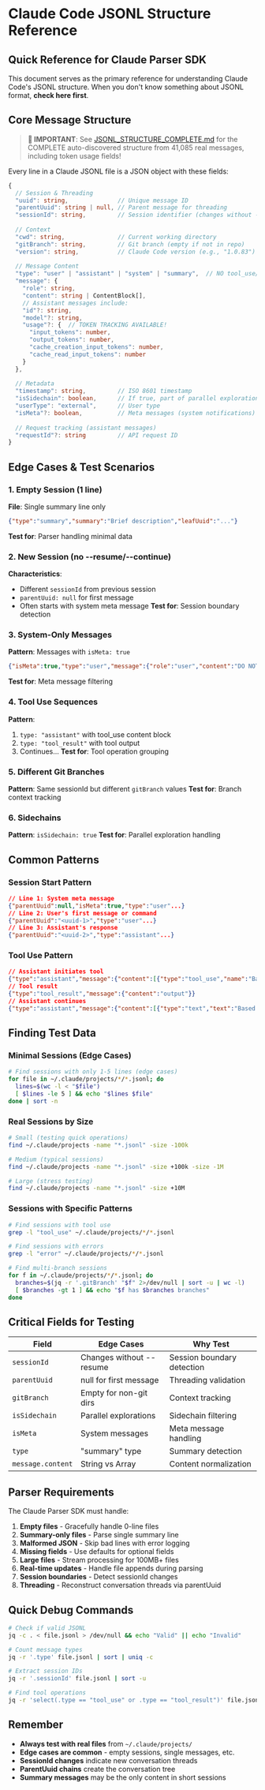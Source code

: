 # Claude Code JSONL Structure Reference

## Quick Reference for Claude Parser SDK

This document serves as the primary reference for understanding Claude Code's JSONL structure.
When you don't know something about JSONL format, **check here first**.

## Core Message Structure

> **🔴 IMPORTANT**: See [JSONL_STRUCTURE_COMPLETE.md](./JSONL_STRUCTURE_COMPLETE.md) for the COMPLETE auto-discovered structure from 41,085 real messages, including token usage fields!

Every line in a Claude JSONL file is a JSON object with these fields:

```typescript
{
  // Session & Threading
  "uuid": string,              // Unique message ID
  "parentUuid": string | null, // Parent message for threading
  "sessionId": string,         // Session identifier (changes without --resume/--continue)
  
  // Context
  "cwd": string,               // Current working directory
  "gitBranch": string,         // Git branch (empty if not in repo)
  "version": string,           // Claude Code version (e.g., "1.0.83")
  
  // Message Content
  "type": "user" | "assistant" | "system" | "summary",  // NO tool_use/tool_result here!
  "message": {
    "role": string,
    "content": string | ContentBlock[],
    // Assistant messages include:
    "id"?: string,
    "model"?: string,
    "usage"?: {  // TOKEN TRACKING AVAILABLE!
      "input_tokens": number,
      "output_tokens": number,
      "cache_creation_input_tokens": number,
      "cache_read_input_tokens": number
    }
  },
  
  // Metadata
  "timestamp": string,         // ISO 8601 timestamp
  "isSidechain": boolean,      // If true, part of parallel exploration
  "userType": "external",      // User type
  "isMeta"?: boolean,          // Meta messages (system notifications)
  
  // Request tracking (assistant messages)
  "requestId"?: string         // API request ID
}
```

## Edge Cases & Test Scenarios

### 1. Empty Session (1 line)
**File**: Single summary line only
```json
{"type":"summary","summary":"Brief description","leafUuid":"..."}
```
**Test for**: Parser handling minimal data

### 2. New Session (no --resume/--continue)
**Characteristics**:
- Different `sessionId` from previous session
- `parentUuid: null` for first message
- Often starts with system meta message
**Test for**: Session boundary detection

### 3. System-Only Messages
**Pattern**: Messages with `isMeta: true`
```json
{"isMeta":true,"type":"user","message":{"role":"user","content":"DO NOT respond..."}}
```
**Test for**: Meta message filtering

### 4. Tool Use Sequences
**Pattern**: 
1. `type: "assistant"` with tool_use content block
2. `type: "tool_result"` with tool output
3. Continues...
**Test for**: Tool operation grouping

### 5. Different Git Branches
**Pattern**: Same sessionId but different `gitBranch` values
**Test for**: Branch context tracking

### 6. Sidechains
**Pattern**: `isSidechain: true`
**Test for**: Parallel exploration handling

## Common Patterns

### Session Start Pattern
```json
// Line 1: System meta message
{"parentUuid":null,"isMeta":true,"type":"user"...}
// Line 2: User's first message or command
{"parentUuid":"<uuid-1>","type":"user"...}
// Line 3: Assistant's response
{"parentUuid":"<uuid-2>","type":"assistant"...}
```

### Tool Use Pattern
```json
// Assistant initiates tool
{"type":"assistant","message":{"content":[{"type":"tool_use","name":"Bash"...}]}}
// Tool result
{"type":"tool_result","message":{"content":"output"}}
// Assistant continues
{"type":"assistant","message":{"content":[{"type":"text","text":"Based on..."}]}}
```

## Finding Test Data

### Minimal Sessions (Edge Cases)
```bash
# Find sessions with only 1-5 lines (edge cases)
for file in ~/.claude/projects/*/*.jsonl; do 
  lines=$(wc -l < "$file")
  [ $lines -le 5 ] && echo "$lines $file"
done | sort -n
```

### Real Sessions by Size
```bash
# Small (testing quick operations)
find ~/.claude/projects -name "*.jsonl" -size -100k

# Medium (typical sessions)
find ~/.claude/projects -name "*.jsonl" -size +100k -size -1M

# Large (stress testing)
find ~/.claude/projects -name "*.jsonl" -size +10M
```

### Sessions with Specific Patterns
```bash
# Find sessions with tool use
grep -l "tool_use" ~/.claude/projects/*/*.jsonl

# Find sessions with errors
grep -l "error" ~/.claude/projects/*/*.jsonl

# Find multi-branch sessions
for f in ~/.claude/projects/*/*.jsonl; do
  branches=$(jq -r '.gitBranch' "$f" 2>/dev/null | sort -u | wc -l)
  [ $branches -gt 1 ] && echo "$f has $branches branches"
done
```

## Critical Fields for Testing

| Field | Edge Cases | Why Test |
|-------|------------|----------|
| `sessionId` | Changes without --resume | Session boundary detection |
| `parentUuid` | null for first message | Threading validation |
| `gitBranch` | Empty for non-git dirs | Context tracking |
| `isSidechain` | Parallel explorations | Sidechain filtering |
| `isMeta` | System messages | Meta message handling |
| `type` | "summary" type | Summary detection |
| `message.content` | String vs Array | Content normalization |

## Parser Requirements

The Claude Parser SDK must handle:

1. **Empty files** - Gracefully handle 0-line files
2. **Summary-only files** - Parse single summary line
3. **Malformed JSON** - Skip bad lines with error logging
4. **Missing fields** - Use defaults for optional fields
5. **Large files** - Stream processing for 100MB+ files
6. **Real-time updates** - Handle file appends during parsing
7. **Session boundaries** - Detect sessionId changes
8. **Threading** - Reconstruct conversation threads via parentUuid

## Quick Debug Commands

```bash
# Check if valid JSONL
jq -c . < file.jsonl > /dev/null && echo "Valid" || echo "Invalid"

# Count message types
jq -r '.type' file.jsonl | sort | uniq -c

# Extract session IDs
jq -r '.sessionId' file.jsonl | sort -u

# Find tool operations
jq -r 'select(.type == "tool_use" or .type == "tool_result")' file.jsonl
```

## Remember

- **Always test with real files** from `~/.claude/projects/`
- **Edge cases are common** - empty sessions, single messages, etc.
- **SessionId changes** indicate new conversation threads
- **ParentUuid chains** create the conversation tree
- **Summary messages** may be the only content in short sessions